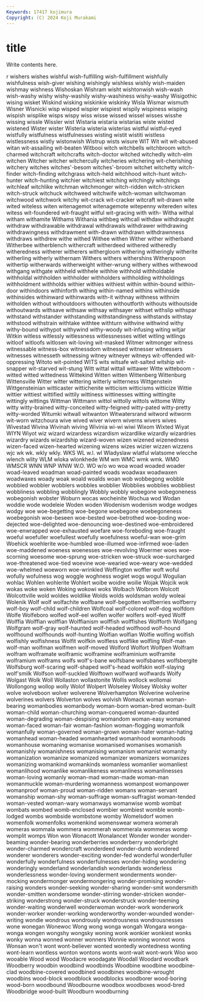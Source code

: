 ```yaml
---
Keywords: 17417 kojimura
Copyright: (C) 2024 Koji Murakami
---
```


# title

Write contents here.



r
wishers wishes wishful wish-fulfilling wish-fulfillment wishfully wishfulness wish-giver wishing wishingly
wishless wishly wish-maiden wishmay wishness Wishoskan Wishram wisht wishtonwish wish-wash
wish-washy wishy wishy-washily wishy-washiness wishy-washy Wisigothic wising wisket Wiskind wisking
wiskinkie wiskinky Wisla Wismar wismuth Wisner Wisnicki wisp wisped wispier
wispiest wispily wispiness wisping wispish wisplike wisps wispy wiss wisse
wissed wissel wisses wisshe wissing wissle Wissler wist Wistaria wistaria
wistarias wiste wisted wistened Wister wister Wisteria wisteria wisterias wistful
wistful-eyed wistfully wistfulness wistfulnesses wisting wistit wistiti wistless wistlessness wistly
wistonwish Wistrup wists wisure WIT Wit wit wit-abused witan wit-assailing
wit-beaten Witbooi witch witchbells witchbroom witch-charmed witchcraft witchcrafts witch-doctor witched
witchedly witch-elm witchen Witcher witcher witchercully witcheries witchering wit-cherishing witchery
witches witches'-besom witches'-broom witchet witchetty witch-finder witch-finding witchgrass witch-held witchhood
witch-hunt witch-hunter witch-hunting witchier witchiest witching witchingly witchings witchleaf witchlike
witchman witchmonger witch-ridden witch-stricken witch-struck witchuck witchweed witchwife witch-woman witchwoman
witchwood witchwork witchy wit-crack wit-cracker witcraft wit-drawn wite wited witeless
witen witenagemot witenagemote witepenny witereden wites witess wit-foundered wit-fraught witful
wit-gracing with with- Witha withal witham withamite Withams Withania withbeg
withcall withdaw withdraught withdraw withdrawable withdrawal withdrawals withdrawer withdrawing withdrawingness
withdrawment with-drawn withdrawn withdrawnness withdraws withdrew withe withed Withee withen
Wither wither witherband Witherbee witherblench withercraft witherdeed withered witheredly witheredness
witherer witherers withergloom withering witheringly witherite witherling witherly withernam Withers
withers withershins Witherspoon withertip witherwards witherweight wither-wrung withery withes withewood
withgang withgate withheld withhele withhie withhold withholdable withholdal withholden withholder
withholders withholding withholdings withholdment withholds withier withies withiest within within-bound
within-door withindoors withinforth withing within-named withins withinside withinsides withinward withinwards
with-it withnay withness withnim witholden without withoutdoors withouten withoutforth withouts
withoutside withoutwards withsave withsaw withsay withsayer withset withslip withspar withstand
withstander withstanding withstandingness withstands withstay withstood withstrain withtake withtee withturn
withvine withwind withy withy-bound withypot withywind withy-woody wit-infusing witing witjar
Witkin witless witlessly witlessness witlessnesses witlet witling witlings witloof witloofs
witlosen wit-loving wit-masked Witmer witmonger witness witnessable witness-box witnessdom witnessed
witnesser witnessers witnesses witnesseth witnessing witney witneyer witneys wit-offended wit-oppressing
Witoto wit-pointed WITS wits witsafe wit-salted witship wit-snapper wit-starved wit-stung
Witt wittal wittall wittawer Witte witteboom -witted witted wittedness Wittekind
Witten witten Wittenberg Wittenburg Wittensville Witter witter wittering witterly witterness
Wittgenstein Wittgensteinian witticaster wittichenite witticism witticisms witticize Wittie wittier wittiest
wittified wittily wittiness wittinesses witting wittingite wittingly wittings Wittman Wittmann
wittol wittolly wittols wittome Witty witty witty-brained witty-conceited witty-feigned witty-pated
witty-pretty witty-worded Witumki witwall witwanton Witwatersrand witword witworm wit-worn witzchoura
wive wived wiver wivern wiverns wivers wives Wivestad Wivina Wivinah
wiving Wivinia wi-wi wiwi Wixom Wixted Wiyat WIYN Wiyot wiz
wizard wizardess wizardism wizardlike wizardly wizardries wizardry wizards wizardship wizard-woven
wizen wizened wizenedness wizen-faced wizen-hearted wizening wizens wizes wizier wizzen
wizzens wjc wk wk. wkly wkly. WKS WL w.l. wl
Wladyslaw wlatful wlatsome wlecche wlench wlity WLM wloka wlonkhede WM
wm WMC wmk wmk. WMO WMSCR WNN WNP WNW W.O.
WO w/o wo woa woad woaded woader woad-leaved woadman woad-painted
woads woadwax woadwaxen woadwaxes woady woak woald woalds woan wob
wobbegong wobble wobbled wobbler wobblers wobbles wobblier Wobblies wobblies wobbliest
wobbliness wobbling wobblingly Wobbly wobbly wobegone wobegoneness wobegonish wobster Woburn
wocas wocheinite Wochua wod Wodan woddie wode wodeleie Woden woden
Wodenism wodenism wodge wodges wodgy woe woe-begetting woe-begone woebegone woebegoneness
woebegonish woe-beseen woe-bested woe-betrothed woe-boding woe-dejected woe-delighted woe-denouncing woe-destined woe-embroidered
woe-enwrapped woe-exhausted woefare woe-foreboding woe-fraught woeful woefuller woefullest woefully woefulness
woeful-wan woe-grim Woehick woehlerite woe-humbled woe-illumed woe-infirmed woe-laden woe-maddened woeness
woenesses woe-revolving Woermer woes woe-scorning woesome woe-sprung woe-stricken woe-struck woe-surcharged
woe-threatened woe-tied woevine woe-wearied woe-weary woe-wedded woe-whelmed woeworn woe-wrinkled Woffington
woffler woft woful wofully wofulness wog woggle woghness wogiet wogs
wogul Wogulian wohlac Wohlen wohlerite Wohlert woibe woidre woilie Wojak
Wojcik wok wokas woke woken Woking wokowi woks Wolbach Wolbrom
Wolcott Wolcottville wold woldes woldlike Wolds wolds woldsman woldy woleai
Wolenik Wolf wolf wolfachite wolfbane wolf-begotten wolfberries wolfberry wolf-boy wolf-child
wolf-children Wolfcoal wolf-colored wolf-dog wolfdom Wolfe Wolfeboro wolfed wolf-eel wolfen
wolfer wolfers wolf-eyed Wolff Wolffia Wolffian wolffian Wolffianism wolffish wolffishes
Wolfforth Wolfgang Wolfgram wolf-gray wolf-haunted wolf-headed wolfhood wolf-hound wolfhound wolfhounds
wolf-hunting Wolfian wolfian Wolfie wolfing wolfish wolfishly wolfishness Wolfit wolfkin
wolfless wolflike wolfling Wolf-man wolf-man wolfman wolfmen wolf-moved Wolford Wolfort
Wolfpen Wolfram wolfram wolframate wolframic wolframine wolframinium wolframite wolframium wolframs
wolfs wolf's-bane wolfsbane wolfsbanes wolfsbergite Wolfsburg wolf-scaring wolf-shaped wolf's-head wolfskin
wolf-slaying wolf'smilk Wolfson wolf-suckled Wolftown wolfward wolfwards Wolfy Wolgast Wolk
Woll Wollaston wollastonite Wollis wollock wollomai Wollongong wollop wolly Wolof
Wolpert Wolseley Wolsey Wolsky wolter wolve wolveboon wolver wolverene Wolverhampton
Wolverine wolverine wolverines wolvers Wolverton wolves wolvish Womack woman woman-bearing
womanbodies womanbody woman-born woman-bred woman-built woman-child woman-churching woman-conquered woman-daunted woman-degrading
woman-despising womandom woman-easy womaned woman-faced woman-fair woman-fashion woman-flogging womanfolk womanfully
woman-governed woman-grown woman-hater woman-hating womanhead woman-headed womanhearted womanhood womanhoods womanhouse
womaning womanise womanised womanises womanish womanishly womanishness womanising womanism womanist
womanity womanization womanize womanized womanizer womanizers womanizes womanizing womankind womankinds
womanless womanlier womanliest womanlihood womanlike womanlikeness womanliness womanlinesses woman-loving womanly
woman-mad woman-made woman-man womanmuckle woman-murdering womanness womanpost womanpower womanproof woman-proud
woman-ridden womans woman-servant womanship woman-shy woman-suffrage woman-suffragist woman-tended woman-vested woman-wary
womanways womanwise womb wombat wombats wombed womb-enclosed wombier wombiest womble
womb-lodged wombs wombside wombstone womby Womelsdorf women womenfolk womenfolks womenkind
womenswear womera womerah womeras wommala wommera wommerah wommerala wommeras womp
womplit womps Won won Wonacott Wonalancet Wonder wonder wonder-beaming wonder-bearing
wonderberries wonderberry wonderbright wonder-charmed wondercraft wonderdeed wonder-dumb wondered wonderer wonderers
wonder-exciting wonder-fed wonderful wonderfuller wonderfully wonderfulness wonderfulnesses wonder-hiding wondering wonderingly
wonderland wonderlandish wonderlands wonderless wonderlessness wonder-loving wonderment wonderments wonder-mocking wondermonger
wondermongering wonder-promising wonder-raising wonders wonder-seeking wonder-sharing wonder-smit wondersmith wonder-smitten wondersome
wonder-stirring wonder-stricken wonder-striking wonderstrong wonder-struck wonderstruck wonder-teeming wonder-waiting wonderwell wonderwoman
wonder-work wonderwork wonder-worker wonder-working wonderworthy wonder-wounded wonder-writing wondie wondrous wondrously
wondrousness wondrousnesses wone wonegan Wonewoc Wong wong wonga wongah Wongara
wonga-wonga wongen wongshy wongsky woning wonk wonkier wonkiest wonks wonky
wonna wonned wonner wonners Wonnie wonning wonnot wons Wonsan won't
wont wont-believer wonted wontedly wontedness wonting wont-learn wontless wonton wontons
wonts wont-wait wont-work Woo woo wooable Wood wood Woodacre woodagate
Woodall Woodard woodbark Woodberry woodbin woodbind woodbinds Woodbine woodbine woodbine-clad
woodbine-covered woodbined woodbines woodbine-wrought woodbins wood-block woodblock woodblocks woodborer wood-boring
wood-born woodbound Woodbourne woodbox woodboxes wood-bred Woodbridge wood-built Woodburn woodburning
